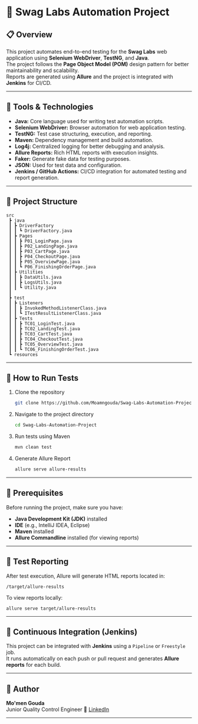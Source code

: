 # 🧪 Swag Labs Automation Project

## 📋 Overview
This project automates end-to-end testing for the **Swag Labs** web application using **Selenium WebDriver**, **TestNG**, and **Java**.  
The project follows the **Page Object Model (POM)** design pattern for better maintainability and scalability.  
Reports are generated using **Allure** and the project is integrated with **Jenkins** for CI/CD.

---

## 🧰 Tools & Technologies
- **Java:** Core language used for writing test automation scripts.  
- **Selenium WebDriver:** Browser automation for web application testing.  
- **TestNG:** Test case structuring, execution, and reporting.  
- **Maven:** Dependency management and build automation.  
- **Log4j:** Centralized logging for better debugging and analysis.  
- **Allure Reports:** Rich HTML reports with execution insights.  
- **Faker:** Generate fake data for testing purposes.  
- **JSON:** Used for test data and configuration.  
- **Jenkins / GitHub Actions:** CI/CD integration for automated testing and report generation.  

---

## 🧩 Project Structure

```
src
 ┣ java
 ┃ ┣ DriverFactory
 ┃ ┃ ┗ DriverFactory.java
 ┃ ┣ Pages
 ┃ ┃ ┣ P01_LoginPage.java
 ┃ ┃ ┣ P02_LandingPage.java
 ┃ ┃ ┣ P03_CartPage.java
 ┃ ┃ ┣ P04_CheckoutPage.java
 ┃ ┃ ┣ P05_OverviewPage.java
 ┃ ┃ ┗ P06_FinishingOrderPage.java
 ┃ ┣ Utilities
 ┃ ┃ ┣ DataUtils.java
 ┃ ┃ ┣ LogsUtils.java
 ┃ ┃ ┗ Utility.java
 ┃
 ┣ test
 ┃ ┣ Listeners
 ┃ ┃ ┣ InvokedMethodListenerClass.java
 ┃ ┃ ┗ ITestResultListenerClass.java
 ┃ ┣ Tests
 ┃ ┃ ┣ TC01_LoginTest.java
 ┃ ┃ ┣ TC02_LandingTest.java
 ┃ ┃ ┣ TC03_CartTest.java
 ┃ ┃ ┣ TC04_CheckoutTest.java
 ┃ ┃ ┣ TC05_OverviewTest.java
 ┃ ┃ ┗ TC06_FinishingOrderTest.java
 ┗ resources
```

---

## 🚀 How to Run Tests

1. Clone the repository  
   ```bash
   git clone https://github.com/Moamngouda/Swag-Labs-Automation-Project.git
   ```

2. Navigate to the project directory  
   ```bash
   cd Swag-Labs-Automation-Project
   ```

3. Run tests using Maven  
   ```bash
   mvn clean test
   ```

4. Generate Allure Report  
   ```bash
   allure serve allure-results
   ```

---

## 🧩 Prerequisites
Before running the project, make sure you have:
- **Java Development Kit (JDK)** installed  
- **IDE** (e.g., IntelliJ IDEA, Eclipse)  
- **Maven** installed  
- **Allure Commandline** installed (for viewing reports)  

---

## 🧾 Test Reporting
After test execution, Allure will generate HTML reports located in:
```
/target/allure-results
```
To view reports locally:
```
allure serve target/allure-results
```

---

## 🧱 Continuous Integration (Jenkins)
This project can be integrated with **Jenkins** using a `Pipeline` or `Freestyle` job.  
It runs automatically on each push or pull request and generates **Allure reports** for each build.

---

## 👤 Author
**Mo'men Gouda**  
Junior Quality Control Engineer 
🔗 [LinkedIn](https://www.linkedin.com/in/mo-men-gouda-0b060a284/)

---

